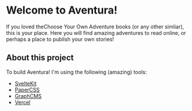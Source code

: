 # Welcome to Aventura!
If you loved theChoose Your Own Adventure books (or any other simliar), this is your place. Here you will find amazing adventures to read online, or perhaps a place to publish your own stories!

## About this project

To build Aventura! I'm using the following (amazing) tools: 

- [SvelteKit](https://www.kit.svelte.dev)
- [PaperCSS](https://www.getpapercss.com/)
- [GraphCMS](https://graphcms.com/)
- [Vercel](https://www.vercel.app/)